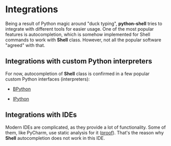 # Integrations

Being a result of Python magic around "duck typing", **python-shell**
tries to integrate with different tools for easier usage.
One of the most popular features is autocompletion, which is somehow
 implemented for Shell commands to work with **Shell** class.
However, not all the popular software "agreed" with that.

## Integrations with custom Python interpreters

For now, autocompletion of **Shell** class is confirmed in a few
popular custom Python interfaces (interpreters):

* [BPython](https://github.com/bpython/bpython)

* [IPython](https://ipython.org/)


## Integrations with IDEs

Modern IDEs are complicated, as they provide a lot of functionality.
Some of them, like PyCharm, use static analysis for it ([proof](https://youtrack.jetbrains.com/issue/PY-40943)).
That's the reason why **Shell** autocompletion does not work in this IDE.
